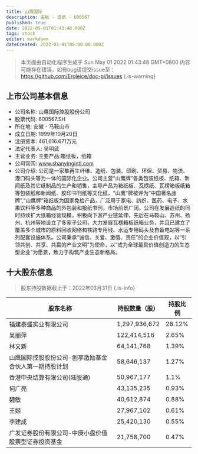 ```yaml
---
title: 山鹰国际
description: 主板 - 造纸 - 600567
published: true
date: 2022-05-01T01:43:48.000Z
tags: stock
editor: markdown
dateCreated: 2022-01-01T00:00:00.000Z
---
```


> 本页面由自动化程序生成于 Sun May 01 2022 01:43:48 GMT+0800
> 内容可能存在错误，如有bug请提交issue至：https://github.com/Eroleice/doc-pi/issues
{.is-warning}

## 上市公司基本信息
- 公司名称: 山鹰国际控股股份公司
- 股票代码: 600567.SH
- 所在地: 安徽 - 马鞍山市
- 成立日期: 1999年10月20日
- 注册资本: 461,616.671万元
- 法定代表人: 吴明武
- 主营业务: 主要产品:箱纸板，纸箱
- 公司官网: www.shanyingintl.com
- 公司介绍: 公司是一家集再生纤维、造纸、包装、印刷、环保、贸易、物流、港口码头等为一体的国际化企业。公司主营“山鹰牌”各类包装纸板、纸箱、新闻纸及其它纸制品的生产和销售，主导产品为箱纸板、瓦楞纸、瓦楞箱板纸箱等包装纸和新闻纸、胶印书刊纸等文化纸，“山鹰”牌被评为“中国著名品牌”,“山鹰牌”箱纸板为国家免检产品，广泛用于家电、纺织、医药、电子、水果饮料等多种商品的外包装和报纸书刊，市场前景广阔。公司在发展造纸的同时持续扩大纸箱经营规模，积极向下游产业链延伸，先后在马鞍山、苏州、扬州、杭州等地设立了多家子公司，大力发展瓦楞箱板纸箱业务，并且已建立了覆盖多个城市的原料回收网络和铁路专用线、水运专用码头及自备电站等一系列配套设施体系。公司秉承“诚信、关爱、激情、责任”的企业价值观，以“引领共创、共享、共赢的产业文明”为使命，以“成为全球最具价值创造力的生态型企业”为愿景，致力于构筑产业生态新格局。


## 十大股东信息
> 股东持股数据截止于：2022年03月31日
{.is-info}

| 股东名称 | 持股数量（股） | 持股比例 |
| --- | --- | --- |
| 福建泰盛实业有限公司 | 1,297,936,672 | 28.12% |
| 吴丽萍 | 122,414,516 | 2.65% |
| 林文新 | 64,141,768 | 1.39% |
| 山鹰国际控股股份公司-创享激励基金合伙人第一期持股计划 | 58,646,137 | 1.27% |
| 香港中央结算有限公司(陆股通) | 50,967,177 | 1.1% |
| 何广亮 | 43,135,235 | 0.93% |
| 魏敏 | 40,612,874 | 0.88% |
| 王姬 | 27,967,102 | 0.61% |
| 李建成 | 25,420,130 | 0.55% |
| 广发证券股份有限公司-中庚小盘价值股票型证券投资基金 | 21,758,700 | 0.47% |




